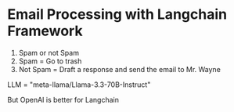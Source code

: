 # Email Processing with Langchain Framework
1. Spam or not Spam
2. Spam = Go to trash
3. Not Spam = Draft a response and send the email to Mr. Wayne

LLM = "meta-llama/Llama-3.3-70B-Instruct"

But OpenAI is better for Langchain
